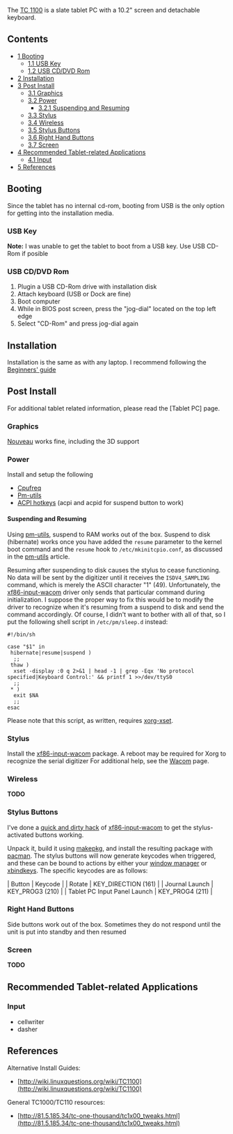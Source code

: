 The [TC 1100](http://en.wikipedia.org/wiki/HP_Compaq_TC1100) is a slate tablet PC with a 10.2" screen and detachable keyboard.

## Contents

*   [1 Booting](#Booting)
    *   [1.1 USB Key](#USB_Key)
    *   [1.2 USB CD/DVD Rom](#USB_CD.2FDVD_Rom)
*   [2 Installation](#Installation)
*   [3 Post Install](#Post_Install)
    *   [3.1 Graphics](#Graphics)
    *   [3.2 Power](#Power)
        *   [3.2.1 Suspending and Resuming](#Suspending_and_Resuming)
    *   [3.3 Stylus](#Stylus)
    *   [3.4 Wireless](#Wireless)
    *   [3.5 Stylus Buttons](#Stylus_Buttons)
    *   [3.6 Right Hand Buttons](#Right_Hand_Buttons)
    *   [3.7 Screen](#Screen)
*   [4 Recommended Tablet-related Applications](#Recommended_Tablet-related_Applications)
    *   [4.1 Input](#Input)
*   [5 References](#References)

## Booting

Since the tablet has no internal cd-rom, booting from USB is the only option for getting into the installation media.

### USB Key

**Note:** I was unable to get the tablet to boot from a USB key. Use USB CD-Rom if posible

### USB CD/DVD Rom

1.  Plugin a USB CD-Rom drive with installation disk
2.  Attach keyboard (USB or Dock are fine)
3.  Boot computer
4.  While in BIOS post screen, press the "jog-dial" located on the top left edge
5.  Select "CD-Rom" and press jog-dial again

## Installation

Installation is the same as with any laptop. I recommend following the [Beginners' guide](/index.php/Beginners%27_guide "Beginners' guide")

## Post Install

For additional tablet related information, please read the [Tablet PC] page.

### Graphics

[Nouveau](/index.php/Nouveau "Nouveau") works fine, including the 3D support

### Power

Install and setup the following

*   [Cpufreq](/index.php/Cpufreq "Cpufreq")
*   [Pm-utils](/index.php/Pm-utils "Pm-utils")
*   [ACPI hotkeys](/index.php/ACPI_hotkeys "ACPI hotkeys") (acpi and acpid for suspend button to work)

#### Suspending and Resuming

Using [pm-utils](https://www.archlinux.org/packages/?name=pm-utils), suspend to RAM works out of the box. Suspend to disk (hibernate) works once you have added the `resume` parameter to the kernel boot command and the `resume` hook to `/etc/mkinitcpio.conf`, as discussed in the [pm-utils](/index.php/Pm-utils "Pm-utils") article.

Resuming after suspending to disk causes the stylus to cease functioning. No data will be sent by the digitizer until it receives the `ISDV4_SAMPLING` command, which is merely the ASCII character "1" (49). Unfortunately, the [xf86-input-wacom](https://www.archlinux.org/packages/?name=xf86-input-wacom) driver only sends that particular command during initialization. I suppose the proper way to fix this would be to modify the driver to recognize when it's resuming from a suspend to disk and send the command accordingly. Of course, I didn't want to bother with all of that, so I put the following shell script in `/etc/pm/sleep.d` instead:

```
#!/bin/sh

case "$1" in
 hibernate|resume|suspend )
  ;;
 thaw )
  xset -display :0 q 2>&1 | head -1 | grep -Eqx 'No protocol specified|Keyboard Control:' && printf 1 >>/dev/ttyS0
  ;;
 * )
  exit $NA
  ;;
esac
```

Please note that this script, as written, requires [xorg-xset](https://www.archlinux.org/packages/?name=xorg-xset).

### Stylus

Install the [xf86-input-wacom](https://www.archlinux.org/packages/?name=xf86-input-wacom) package. A reboot may be required for Xorg to recognize the serial digitizer For additional help, see the [Wacom](/index.php/Wacom "Wacom") page.

### Wireless

**TODO**

### Stylus Buttons

I've done a [quick and dirty hack](https://docs.google.com/open?id=0B1SyqFJr-62rMXhPWUo2VVBYY28) of [xf86-input-wacom](https://www.archlinux.org/packages/?name=xf86-input-wacom) to get the stylus-activated buttons working.

Unpack it, build it using [makepkg](/index.php/Makepkg "Makepkg"), and install the resulting package with [pacman](/index.php/Pacman "Pacman"). The stylus buttons will now generate keycodes when triggered, and these can be bound to actions by either your [window manager](/index.php/Window_manager "Window manager") or [xbindkeys](/index.php/Xbindkeys "Xbindkeys"). The specific keycodes are as follows:

| Button | Keycode |
| Rotate | KEY_DIRECTION (161) |
| Journal Launch | KEY_PROG3 (210) |
| Tablet PC Input Panel Launch | KEY_PROG4 (211) |

### Right Hand Buttons

Side buttons work out of the box. Sometimes they do not respond until the unit is put into standby and then resumed

### Screen

**TODO**

## Recommended Tablet-related Applications

### Input

*   cellwriter
*   dasher

## References

Alternative Install Guides:

*   [http://wiki.linuxquestions.org/wiki/TC1100](http://wiki.linuxquestions.org/wiki/TC1100)

General TC1000/TC110 resources:

*   [http://81.5.185.34/tc-one-thousand/tc1x00_tweaks.html](http://81.5.185.34/tc-one-thousand/tc1x00_tweaks.html)
